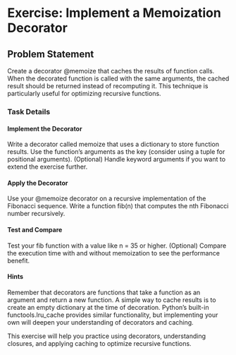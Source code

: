 # Exercise: Implement a Memoization Decorator

## Problem Statement

Create a decorator @memoize that caches the results of function calls.
When the decorated function is called with the same arguments, the cached result should be returned instead of recomputing it.
This technique is particularly useful for optimizing recursive functions.

### Task Details

#### Implement the Decorator

Write a decorator called memoize that uses a dictionary to store function results.
Use the function’s arguments as the key (consider using a tuple for positional arguments).
(Optional) Handle keyword arguments if you want to extend the exercise further.

#### Apply the Decorator

Use your @memoize decorator on a recursive implementation of the Fibonacci sequence.
Write a function fib(n) that computes the nth Fibonacci number recursively.

#### Test and Compare

Test your fib function with a value like n = 35 or higher.
(Optional) Compare the execution time with and without memoization to see the performance benefit.

#### Hints

Remember that decorators are functions that take a function as an argument and return a new function.
A simple way to cache results is to create an empty dictionary at the time of decoration.
Python’s built-in functools.lru_cache provides similar functionality, but implementing your own will deepen your understanding of decorators and caching.

This exercise will help you practice using decorators, understanding closures, and applying caching to optimize recursive functions.
